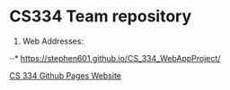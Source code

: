 # CS334 Team repository

1. Web Addresses:

⋅⋅* https://stephen601.github.io/CS_334_WebAppProject/

[CS 334 Github Pages Website](https://stephen601.github.io/CS_334_WebAppProject/)